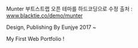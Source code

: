 Munter 부트스트랩 오픈 테마를 하드코딩으로 수정
출처 : www.blacktie.co/demo/munter

Design, Publishing By Eunjye
2017 ~ 

My First Web Portfolio !
